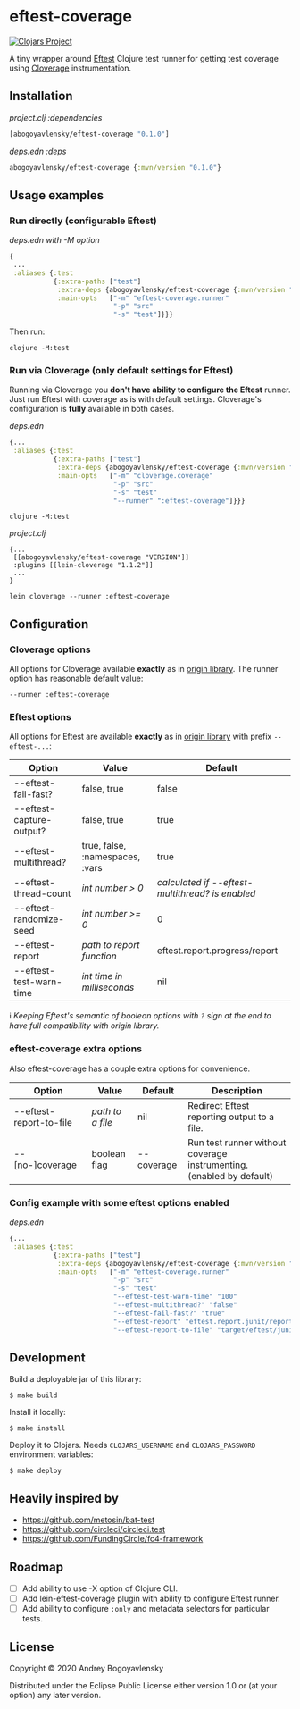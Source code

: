 # eftest-coverage

[![Clojars Project](https://img.shields.io/clojars/v/abogoyavlensky/eftest-coverage.svg)](https://clojars.org/abogoyavlensky/eftest-coverage)

A tiny wrapper around [Eftest](https://github.com/weavejester/eftest) Clojure test runner
for getting test coverage using [Cloverage](https://github.com/cloverage/cloverage) instrumentation.

## Installation

*project.clj :dependencies*

```clojure
[abogoyavlensky/eftest-coverage "0.1.0"]
```

*deps.edn :deps*

```clojure
abogoyavlensky/eftest-coverage {:mvn/version "0.1.0"}
```

## Usage examples

### Run directly (configurable Eftest)

*deps.edn with -M option*

```clojure
{
 ...
 :aliases {:test
           {:extra-paths ["test"]
            :extra-deps {abogoyavlensky/eftest-coverage {:mvn/version "VERSION"}}
            :main-opts   ["-m" "eftest-coverage.runner"
                          "-p" "src"
                          "-s" "test"]}}}
```

Then run:

```shell
clojure -M:test
```

### Run via Cloverage (only default settings for Eftest)

Running via Cloverage you **don't have ability to configure the Eftest** runner.
Just run Eftest with coverage as is with default settings.
Cloverage's configuration is **fully** available in both cases.

*deps.edn*

```clojure
{...
 :aliases {:test
           {:extra-paths ["test"]
            :extra-deps {abogoyavlensky/eftest-coverage {:mvn/version "VERSION"}}
            :main-opts   ["-m" "cloverage.coverage"
                          "-p" "src"
                          "-s" "test"
                          "--runner" ":eftest-coverage"]}}}
```

```shell
clojure -M:test
```


*project.clj*
```
{...
 [[abogoyavlensky/eftest-coverage "VERSION"]]
 :plugins [[lein-cloverage "1.1.2"]]
 ...
}
```

```shell
lein cloverage --runner :eftest-coverage
```

## Configuration


### Cloverage options
All options for Cloverage available **exactly** as in [origin library](https://github.com/cloverage/cloverage/tree/4a793d34cc603c9ff67e00baa9b485833694a9ff#leiningen-project-options).
The runner option has reasonable default value:

```
--runner :eftest-coverage
```


### Eftest options
All options for Eftest are available
**exactly** as in [origin library](https://github.com/weavejester/eftest#usage) with prefix `--eftest-...`:


|Option|Value|Default|
|------|-----|-------|
|--eftest-fail-fast?|false, true|false|
|--eftest-capture-output?|false, true|true|
|--eftest-multithread?|true, false, :namespaces, :vars| true|
|--eftest-thread-count|*int number > 0*|*calculated if --eftest-multithread? is enabled*|
|--eftest-randomize-seed|*int number >= 0*|0|
|--eftest-report|*path to report function*|eftest.report.progress/report|
|--eftest-test-warn-time|*int time in milliseconds*|nil|


:information_source: *Keeping Eftest's semantic of boolean options with `?` sign at the end
to have full compatibility with origin library.*


### eftest-coverage extra options
Also eftest-coverage has a couple extra options for convenience.

|Option|Value|Default|Description|
|------|-----|-------|-----------|
|--eftest-report-to-file|*path to a file*|nil|Redirect Eftest reporting output to a file.|
|--[no-]coverage|boolean flag|--coverage|Run test runner without coverage instrumenting. (enabled by default)|

### Config example with some eftest options enabled

*deps.edn*

```clojure
{...
 :aliases {:test
           {:extra-paths ["test"]
            :extra-deps {abogoyavlensky/eftest-coverage {:mvn/version "VERSION"}}
            :main-opts   ["-m" "eftest-coverage.runner"
                          "-p" "src"
                          "-s" "test"
                          "--eftest-test-warn-time" "100"
                          "--eftest-multithread?" "false"
                          "--eftest-fail-fast?" "true"
                          "--eftest-report" "eftest.report.junit/report"
                          "--eftest-report-to-file" "target/eftest/junit.xml"]}}}
```

## Development

Build a deployable jar of this library:

```
$ make build
```

Install it locally:

```
$ make install
```

Deploy it to Clojars. Needs `CLOJARS_USERNAME` and `CLOJARS_PASSWORD` environment variables:

```
$ make deploy
```

## Heavily inspired by

- https://github.com/metosin/bat-test
- https://github.com/circleci/circleci.test
- https://github.com/FundingCircle/fc4-framework

## Roadmap

- [ ] Add ability to use -X option of Clojure CLI.
- [ ] Add lein-eftest-coverage plugin with ability to configure Eftest runner.
- [ ] Add ability to configure `:only` and metadata selectors for particular tests.

## License

Copyright © 2020 Andrey Bogoyavlensky

Distributed under the Eclipse Public License either version 1.0 or (at
your option) any later version.
